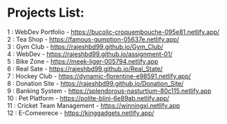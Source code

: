 ﻿# Projects List:

 1 : WebDev Portfolio - https://bucolic-croquembouche-095e81.netlify.app/ <br>
 2 : Tea Shop - https://famous-gumption-05637e.netlify.app/ <br>
 3 : Gym Club - https://rajeshbd99.github.io/Gym_Club/ <br>
 4 : WebDev - https://rajeshbd99.github.io/assignment-01/ <br>
 5 : Bike Zone - https://meek-liger-005794.netlify.app <br> 
 6 : Real Sate - https://rajeshbd99.github.io/Real_State/ <br>
 7 : Hockey Club - https://dynamic-florentine-e98591.netlify.app/ <br>
 8 : Donation Site - https://rajeshbd99.github.io/Donation_Site/ <br>
 9 : Banking System - https://splendorous-nasturtium-80c115.netlify.app <br>
 10 : Pet Platform - https://polite-blini-6e89ab.netlify.app/ <br>
 11 : Cricket Team Management - https://winningxi.netlify.app <br>
 12 : E-Comeerece - https://kinggadgets.netlify.app/ <br> 
